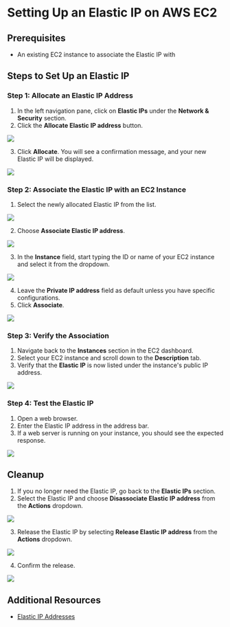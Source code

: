 # Setting Up an Elastic IP on AWS EC2

## Prerequisites
- An existing EC2 instance to associate the Elastic IP with

## Steps to Set Up an Elastic IP

### Step 1: Allocate an Elastic IP Address
1. In the left navigation pane, click on **Elastic IPs** under the **Network & Security** section.
2. Click the **Allocate Elastic IP address** button.

![](img/EIA/EIA-01.png)

3. Click **Allocate**. You will see a confirmation message, and your new Elastic IP will be displayed.

![](img/EIA/EIA-02.png)

### Step 2: Associate the Elastic IP with an EC2 Instance
1. Select the newly allocated Elastic IP from the list.

![](img/EIA/EIA-03.png)

2. Choose **Associate Elastic IP address**.

![](img/EIA/EIA-04.png)

3. In the **Instance** field, start typing the ID or name of your EC2 instance and select it from the dropdown.

![](img/EIA/EIA-05.png)

4. Leave the **Private IP address** field as default unless you have specific configurations.
5. Click **Associate**.

![](img/EIA/EIA-06.png)

### Step 3: Verify the Association
1. Navigate back to the **Instances** section in the EC2 dashboard.
2. Select your EC2 instance and scroll down to the **Description** tab.
3. Verify that the **Elastic IP** is now listed under the instance's public IP address.
  
![](img/EIA/EIA-06-01.png)


### Step 4: Test the Elastic IP
1. Open a web browser.
2. Enter the Elastic IP address in the address bar.
3. If a web server is running on your instance, you should see the expected response.

![](img/EIA/EIA-07.png)

## Cleanup
1. If you no longer need the Elastic IP, go back to the **Elastic IPs** section.
2. Select the Elastic IP and choose **Disassociate Elastic IP address** from the **Actions** dropdown.

![](img/EIA/EIA-08.png)

3. Release the Elastic IP by selecting **Release Elastic IP address** from the **Actions** dropdown.

![](img/EIA/EIA-09.png)

4. Confirm the release.

![](img/EIA/EIA-10.png)

## Additional Resources
- [Elastic IP Addresses](https://docs.aws.amazon.com/AWSEC2/latest/UserGuide/elastic-ip-addresses-eip.html)


